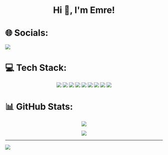 <h1 align="center">Hi 👋, I'm Emre!</h1>


# 🌐 Socials:

<a href="https://discord.gg/Jkj49xA2KE"><img src="https://img.shields.io/badge/Discord-%237289DA.svg?logo=discord&logoColor=white"/></a>

# 💻 Tech Stack:
<div align="center"><img src="https://img.shields.io/badge/c%23-%23239120.svg?style=flat&logo=csharp&logoColor=white"/>
<img src="https://img.shields.io/badge/c++-%2300599C.svg?style=flat&logo=c%2B%2B&logoColor=white"/>
<img src="https://img.shields.io/badge/css3-%231572B6.svg?style=flat&logo=css3&logoColor=white"/>
<img src="https://img.shields.io/badge/dart-%230175C2.svg?style=flat&logo=dart&logoColor=white"/>
<img src="https://img.shields.io/badge/html5-%23E34F26.svg?style=flat&logo=html5&logoColor=white"/>
<img src="https://img.shields.io/badge/java-%23ED8B00.svg?style=flat&logo=openjdk&logoColor=white"/>
<img src="https://img.shields.io/badge/javascript-%23323330.svg?style=flat&logo=javascript&logoColor=%23F7DF1E"/>
<img src="https://img.shields.io/badge/Flutter-%2302569B.svg?style=flat&logo=Flutter&logoColor=white"/>
<img src="https://img.shields.io/badge/kotlin-%237F52FF.svg?style=flat&logo=kotlin&logoColor=white"/>
</div>

# 📊 GitHub Stats:
<p align="center"><img  src="https://github-readme-stats.vercel.app/api?username=EmrAYD&theme=dark&hide_border=false&include_all_commits=true&count_private=true"/></p>
<p align="center"><img  src="https://github-readme-stats.vercel.app/api/top-langs/?username=EmrAYD&theme=dark&hide_border=false&include_all_commits=true&count_private=true&layout=compact"/></p>


---
[![](https://visitcount.itsvg.in/api?id=EmrAYD&icon=0&color=0)](https://visitcount.itsvg.in)

<!-- Proudly created with GPRM ( https://gprm.itsvg.in ) -->
